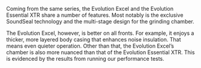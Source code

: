Coming from the same series, the Evolution Excel and the Evolution Essential XTR share a number of features. Most notably is the exclusive SoundSeal technology and the multi-stage design for the grinding chamber.

The Evolution Excel, however, is better on all fronts. For example, it enjoys a thicker, more layered body casing that enhances noise insulation. That means even quieter operation. Other than that, the Evolution Excel’s chamber is also more nuanced than that of the Evolution Essential XTR. This is evidenced by the results from running our performance tests.